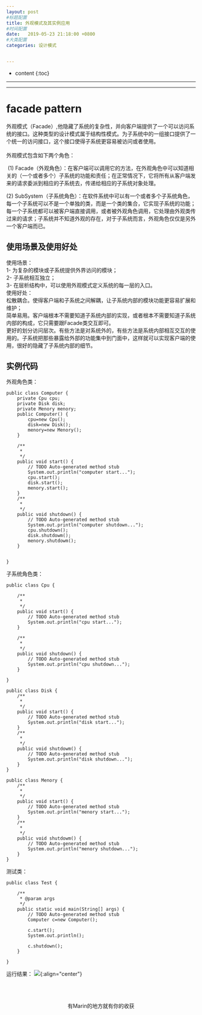 ```yaml
---
layout: post
#标题配置
title: 外观模式及其实例应用
#时间配置
date:   2019-05-23 21:18:00 +0800
#大类配置
categories: 设计模式


---
```


* content
{:toc}
---
---

# facade pattern
外观模式（Facade）,他隐藏了系统的复杂性，并向客户端提供了一个可以访问系统的接口。这种类型的设计模式属于结构性模式。为子系统中的一组接口提供了一个统一的访问接口，这个接口使得子系统更容易被访问或者使用。
<br><br>
外观模式包含如下两个角色：

 (1) Facade（外观角色）：在客户端可以调用它的方法，在外观角色中可以知道相关的（一个或者多个）子系统的功能和责任；在正常情况下，它将所有从客户端发来的请求委派到相应的子系统去，传递给相应的子系统对象处理。

(2) SubSystem（子系统角色）：在软件系统中可以有一个或者多个子系统角色，每一个子系统可以不是一个单独的类，而是一个类的集合，它实现子系统的功能；每一个子系统都可以被客户端直接调用，或者被外观角色调用，它处理由外观类传过来的请求；子系统并不知道外观的存在，对于子系统而言，外观角色仅仅是另外一个客户端而已。

## 使用场景及使用好处
使用场景：
<br>
1- 为复杂的模块或子系统提供外界访问的模块；
<br>
2- 子系统相互独立；
<br>
3- 在层析结构中，可以使用外观模式定义系统的每一层的入口。
<br>
使用好处：
<br>
 松散耦合。使得客户端和子系统之间解耦，让子系统内部的模块功能更容易扩展和维护；
<br>
简单易用。客户端根本不需要知道子系统内部的实现，或者根本不需要知道子系统内部的构成，它只需要跟Facade类交互即可。
<br>
更好的划分访问层次。有些方法是对系统外的，有些方法是系统内部相互交互的使用的。子系统把那些暴露给外部的功能集中到门面中，这样就可以实现客户端的使用，很好的隐藏了子系统内部的细节。
<br>

## 实例代码
外观角色类：
```
public class Computer {
	private Cpu cpu;
	private Disk disk;
	private Menory menory;
	public Computer() {
		cpu=new Cpu();
		disk=new Disk();
		menory=new Menory();
	}
	
	/**
	 * 
	 */
	public void start() {
		// TODO Auto-generated method stub
		System.out.println("computer start...");
		cpu.start();
		disk.start();
		menory.start();
	}
	/**
	 * 
	 */
	public void shutdown() {
		// TODO Auto-generated method stub
		System.out.println("computer shutdown...");
		cpu.shutdown();
		disk.shutdowm();
		menory.shutdowm();
	}
	
	
}
```
子系统角色类：
```
public class Cpu {
	
	/**
	 * 
	 */
	public void start() {
		// TODO Auto-generated method stub
		System.out.println("cpu start...");
	}
	
	/**
	 * 
	 */
	public void shutdown() {
		// TODO Auto-generated method stub
		System.out.println("cpu shutdown...");
	}

}
```
```
public class Disk {
	/**
	 * 
	 */
	public void start() {
		// TODO Auto-generated method stub
		System.out.println("disk start...");
	}
	/**
	 * 
	 */
	public void shutdowm() {
		// TODO Auto-generated method stub
		System.out.println("disk shutdown...");
	}
}
```
```
public class Menory {
	/**
	 * 
	 */
	public void start() {
		// TODO Auto-generated method stub
		System.out.println("menory start...");
	}
	/**
	 * 
	 */
	public void shutdowm() {
		// TODO Auto-generated method stub
		System.out.println("menory shutdown...");
	}
}
```
测试类：
```
public class Test {

	/**
	 * @param args
	 */
	public static void main(String[] args) {
		// TODO Auto-generated method stub
		Computer c=new Computer();
		
		c.start();
		System.out.println();
		
		c.shutdown();
	}

}
```
运行结果：
![](https://itmanmzt.github.io/styles/images/waiguan/001.jpg){:align="center"}<br><br>
<br>

<br>

<center>有Marin的地方就有你的收获</center>




